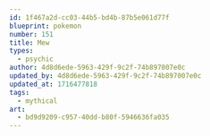 ```yaml
---
id: 1f467a2d-cc03-44b5-bd4b-87b5e061d77f
blueprint: pokemon
number: 151
title: Mew
types:
  - psychic
author: 4d8d6ede-5963-429f-9c2f-74b897007e0c
updated_by: 4d8d6ede-5963-429f-9c2f-74b897007e0c
updated_at: 1716477818
tags:
  - mythical
art:
  - bd9d9209-c957-40dd-b80f-5946636fa035
---
```

